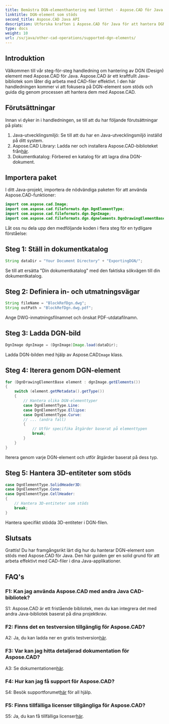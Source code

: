 ```yaml
---
title: Bemästra DGN-elementhantering med lätthet - Aspose.CAD för Java
linktitle: DGN-element som stöds
second_title: Aspose.CAD Java API
description: Utforska kraften i Aspose.CAD för Java för att hantera DGN-element utan ansträngning. Vår steg-för-steg-guide säkerställer sömlös integration för CAD-filbehandling.
type: docs
weight: 10
url: /sv/java/other-cad-operations/supported-dgn-elements/
---
```

## Introduktion

Välkommen till vår steg-för-steg handledning om hantering av DGN (Design) element med Aspose.CAD för Java. Aspose.CAD är ett kraftfullt Java-bibliotek som låter dig arbeta med CAD-filer effektivt. I den här handledningen kommer vi att fokusera på DGN-element som stöds och guida dig genom processen att hantera dem med Aspose.CAD.

## Förutsättningar

Innan vi dyker in i handledningen, se till att du har följande förutsättningar på plats:

1. Java-utvecklingsmiljö: Se till att du har en Java-utvecklingsmiljö inställd på ditt system.
2.  Aspose.CAD Library: Ladda ner och installera Aspose.CAD-biblioteket från[här](https://releases.aspose.com/cad/java/).
3. Dokumentkatalog: Förbered en katalog för att lagra dina DGN-dokument.

## Importera paket

I ditt Java-projekt, importera de nödvändiga paketen för att använda Aspose.CAD-funktioner:

```java
import com.aspose.cad.Image;
import com.aspose.cad.fileformats.dgn.DgnElementType;
import com.aspose.cad.fileformats.dgn.DgnImage;
import com.aspose.cad.fileformats.dgn.dgnelements.DgnDrawingElementBase;
```

Låt oss nu dela upp den medföljande koden i flera steg för en tydligare förståelse:

## Steg 1: Ställ in dokumentkatalog

```java
String dataDir = "Your Document Directory" + "ExportingDGN/";
```

Se till att ersätta "Din dokumentkatalog" med den faktiska sökvägen till din dokumentkatalog.

## Steg 2: Definiera in- och utmatningsvägar

```java
String fileName = "BlockRefDgn.dwg";
String outPath = "BlockRefDgn.dwg.pdf";
```

Ange DWG-inmatningsfilnamnet och önskat PDF-utdatafilnamn.

## Steg 3: Ladda DGN-bild

```java
DgnImage dgnImage = (DgnImage)Image.load(dataDir);
```

 Ladda DGN-bilden med hjälp av Aspose.CAD`Image` klass.

## Steg 4: Iterera genom DGN-element

```java
for (DgnDrawingElementBase element : dgnImage.getElements())
{
    switch (element.getMetadata().getType())
    {
        // Hantera olika DGN-elementtyper
        case DgnElementType.Line:
        case DgnElementType.Ellipse:
        case DgnElementType.Curve:
        // ... (andra fall)
        {
            // Utför specifika åtgärder baserat på elementtypen
            break;
        }
    }
}
```

Iterera genom varje DGN-element och utför åtgärder baserat på dess typ.

## Steg 5: Hantera 3D-entiteter som stöds

```java
case DgnElementType.SolidHeader3D:
case DgnElementType.Cone:
case DgnElementType.CellHeader:
{
    // Hantera 3D-entiteter som stöds
    break;
}
```

Hantera specifikt stödda 3D-entiteter i DGN-filen.

## Slutsats

Grattis! Du har framgångsrikt lärt dig hur du hanterar DGN-element som stöds med Aspose.CAD för Java. Den här guiden ger en solid grund för att arbeta effektivt med CAD-filer i dina Java-applikationer.

## FAQ's

### F1: Kan jag använda Aspose.CAD med andra Java CAD-bibliotek?

S1: Aspose.CAD är ett fristående bibliotek, men du kan integrera det med andra Java-bibliotek baserat på dina projektkrav.

### F2: Finns det en testversion tillgänglig för Aspose.CAD?

 A2: Ja, du kan ladda ner en gratis testversion[här](https://releases.aspose.com/).

### F3: Var kan jag hitta detaljerad dokumentation för Aspose.CAD?

 A3: Se dokumentationen[här](https://reference.aspose.com/cad/java/).

### F4: Hur kan jag få support för Aspose.CAD?

 S4: Besök supportforumet[här](https://forum.aspose.com/c/cad/19) för all hjälp.

### F5: Finns tillfälliga licenser tillgängliga för Aspose.CAD?

 S5: Ja, du kan få tillfälliga licenser[här](https://purchase.aspose.com/temporary-license/).